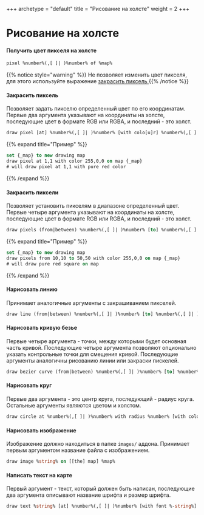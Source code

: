 +++
archetype = "default"
title = "Рисование на холсте"
weight = 2
+++
# Рисование на холсте

#### Получить цвет пикселя на холсте
```vb
pixel %number%(,[ ]| )%number% of %map%
```
{{% notice style="warning" %}}
Не позволяет изменить цвет пикселя, для этого используйте выражение [закрасить пиксель <i class="fas fa-link"></i>](#закрасить-пиксель)
{{% /notice %}}
#### Закрасить пиксель
Позволяет задать пикселю определенный цвет по его координатам.
Первые два аргумента указывают на координаты на холсте, последующие цвет в формате RGB или RGBA, и последний - это холст.
```vb
draw pixel [at] %number%(,[ ]| )%number% [with colo[u]r] %number%(,[ ]| )%number%(,[ ]| )%number%[(,[ ]| )%-number%] on [map] %map%
```
{{% expand title="Пример" %}}
```vb
set {_map} to new drawing map
draw pixel at 1,1 with color 255,0,0 on map {_map}
# will draw pixel at 1,1 with pure red color
```
{{% /expand %}}
#### Закрасить пиксели
Позволяет установить пикселям в диапазоне определенный цвет.\
Первые четыре аргумента указывают на координаты на холсте, последующие цвет в формате RGB или RGBA, и последний - это холст.
```vb
draw pixels (from|between) %number%(,[ ]| )%number% [to] %number%(,[ ]| )%number% [with colo[u]r] %number%(,[ ]| )%number%(,[ ]| )%number%[(,[ ]| )%-number%] on [map] %map%
```
{{% expand title="Пример" %}}
```vb
set {_map} to new drawing map
draw pixels from 10,10 to 50,50 with color 255,0,0 on map {_map}
# will draw pure red square on map
```
{{% /expand %}}

#### Нарисовать линию
Принимает аналогичные аргументы с закрашиванием пикселей.
```vb
draw line (from|between) %number%(,[ ]| )%number% [to] %number%(,[ ]| )%number% [with colo[u]r] %number%(,[ ]| )%number%(,[ ]| )%number%[(,[ ]| )%-number%] on [map] %map%
```

#### Нарисовать кривую безье
Первые четыре аргумента - точки, между которыми будет основная часть кривой. Последующие четыре аргумента позволяют опционально указать контрольные точки для смещения кривой. Последующие аргументы аналогичны рисованию линии или закраски пискелей.
```vb
draw bezier curve (from|between) %number%(,[ ]| )%number% [to] %number%(,[ ]| )%number% [[with] control points] %number%(,[ ]| )%number% [and] %number%(,[ ]| )%number% [with colo[u]r] %number%(,[ ]| )%number%(,[ ]| )%number%[(,[ ]| )%-number%] on [map] %map%
```

#### Нарисовать круг
Первые два аргумента - это центр круга, последующий - радиус круга. Остальные аргументы являются цветом и холстом.
```vb
draw circle at %number%(,[ ]| )%number% with radius %number% [with colo[u]r] %number%(,[ ]| )%number%(,[ ]| )%number%[(,[ ]| )%-number%] on [map] %map%
```

#### Нарисовать изображение
Изображение должно находиться в папке `images/` аддона. Принимает первым аргументом название файла с изображением.
```vb
draw image %string% on [[the] map] %map%
```

#### Написать текст на карте
Первый аргумент - текст, который должен быть написан, последующие два аргумента описывают название шрифта и размер шрифта.
```vb
draw text %string% [at] %number%(,[ ]| )%number% [with font %-string%] [with size %-number%] [with colo[u]r] %number%(,[ ]| )%number%(,[ ]| )%number%[(,[ ]| )%-number%] on [map] %map%
```